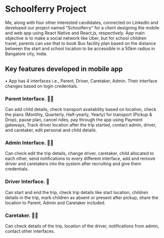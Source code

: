 # Schoolferry Project
Me, along with four other interested candidates, connected on LinkedIn and developed our project named “Schoolferry” for a client designing the mobile and web app using React Native and React.js, respectively. App main objective is to make a social network like Uber, but for school children travel, parents can use that to book Bus facility plan based on the distance between the start and school location to be accessible in a 50km radius in Bangalore city, India.

## Key features developed in mobile app

•	App has 4 interfaces i.e., Parent, Driver, Caretaker, Admin. Their interface changes based on login credentials.

### Parent Interface. :man_office_worker:
Can add child details, check transport availability based on location, check the plans (Monthly, Quarterly, Half-yearly, Yearly) for transport (Pickup & Drop), pause plan, cancel rides, pay through the app using Payment gateways, Track driver location after the trip started, contact admin, driver, and caretaker, edit personal and child details.

### Admin Interface. :woman_technologist:
Can check edit the trip details, change driver, caretaker, child allocated to each other, send notifications to every different interface, add and remove driver and caretakers into the system after recruiting and give them credentials.

### Driver Interface. :bus:
Can start and end the trip, check trip details like start location, children details in the trip, mark children as absent or present after pickup, share the location to Parent, Admin and Caretaker included.

###	Caretaker. :red_haired_woman:
Can check details of the trip, location of the driver, notifications from admin, contact other interfaces.

